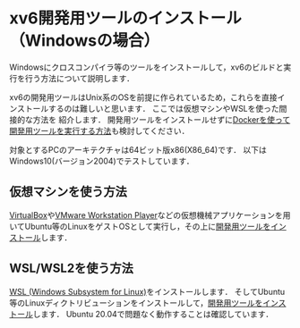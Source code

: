 # xv6開発用ツールのインストール（Windowsの場合）

Windowsにクロスコンパイラ等のツールをインストールして，xv6のビルドと実行を行う方法について説明します．

xv6の開発用ツールはUnix系のOSを前提に作られているため，これらを直接インストールするのは難しいと思います．
ここでは仮想マシンやWSLを使った間接的な方法を
紹介します．
開発用ツールをインストールせずに[Dockerを使って開発用ツールを実行する方法](xv6-docker.html)も検討してください．

対象とするPCのアーキテクチャは64ビット版x86(X86_64)です．
以下はWindows10(バージョン2004)でテストしています．

## 仮想マシンを使う方法

[VirtualBox](https://www.virtualbox.org)や[VMware Workstation Player](https://www.vmware.com/jp/products/workstation-player.html)などの仮想機械アプリケーションを用いてUbuntu等のLinuxをゲストOSとして実行し，その上に[開発用ツールをインストール](xv6-linux.html)します．

## WSL/WSL2を使う方法

[WSL (Windows Subsystem for Linux)](https://docs.microsoft.com/ja-jp/windows/wsl/install-win10)をインストールします．
そしてUbuntu等のLinuxディクトリビューションをインストールして，[開発用ツールをインストール](xv6-linux.html)します．
Ubuntu 20.04で問題なく動作することは確認しています．
